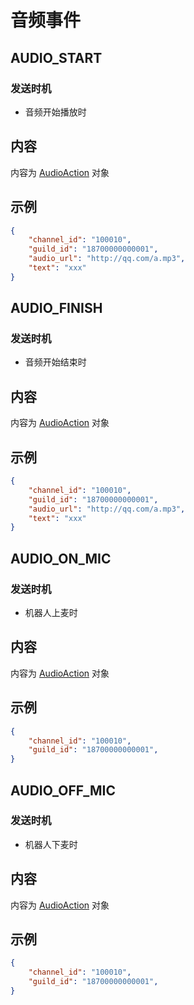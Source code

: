 # 音频事件

## AUDIO_START

### 发送时机

- 音频开始播放时

## 内容

内容为 [AudioAction](../openapi/audio/model.md#audioaction) 对象

## 示例

```json
{
    "channel_id": "100010",
    "guild_id": "18700000000001",
    "audio_url": "http://qq.com/a.mp3",
    "text": "xxx"
}
```

## AUDIO_FINISH

### 发送时机

- 音频开始结束时

## 内容

内容为 [AudioAction](../openapi/audio/model.md#audioaction) 对象

## 示例

```json
{
    "channel_id": "100010",
    "guild_id": "18700000000001",
    "audio_url": "http://qq.com/a.mp3",
    "text": "xxx"
}
```

## AUDIO_ON_MIC

### 发送时机

- 机器人上麦时

## 内容

内容为 [AudioAction](../openapi/audio/model.md#audioaction) 对象

## 示例

```json
{
    "channel_id": "100010",
    "guild_id": "18700000000001",
}
```

## AUDIO_OFF_MIC

### 发送时机

- 机器人下麦时

## 内容

内容为 [AudioAction](../openapi/audio/model.md#audioaction) 对象

## 示例

```json
{
    "channel_id": "100010",
    "guild_id": "18700000000001",
}
```
